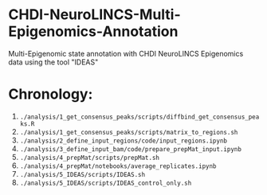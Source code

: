 # CHDI-NeuroLINCS-Multi-Epigenomics-Annotation
Multi-Epigenomic state annotation with CHDI NeuroLINCS Epigenomics data using the tool "IDEAS"



# Chronology:
1. `./analysis/1_get_consensus_peaks/scripts/diffbind_get_consensus_peaks.R`
2. `./analysis/1_get_consensus_peaks/scripts/matrix_to_regions.sh`
3. `./analysis/2_define_input_regions/code/input_regions.ipynb`
4. `./analysis/3_define_input_bam/code/prepare_prepMat_input.ipynb`
5. `./analysis/4_prepMat/scripts/prepMat.sh`
6. `./analysis/4_prepMat/notebooks/average_replicates.ipynb`
7. `./analysis/5_IDEAS/scripts/IDEAS.sh`
8. `./analysis/5_IDEAS/scripts/IDEAS_control_only.sh`
